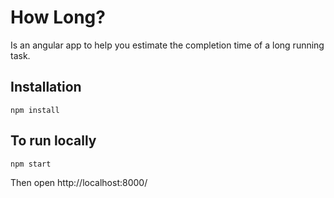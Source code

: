 # How Long?

Is an angular app to help you estimate the completion time of a long running
task.

## Installation

`npm install`

## To run locally

`npm start`

Then open http://localhost:8000/
